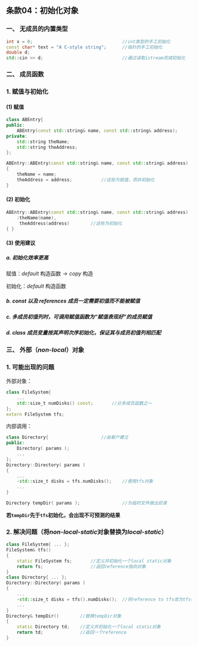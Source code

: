 ## 条款04：初始化对象

### 一、 无成员的内置类型

```C++
int x = 0;									//int类型的手工初始化
const char* text = "A C-style string";		//指针的手工初始化
double d;
std::cin >> d;								//通过读取istream完成初始化
```



### 二、 成员函数

### 1. 赋值与初始化

#### (1) 赋值

```C++
class ABEntry{
public:
    ABEntry(const std::string& name, const std::string& address);
private:
    std::string theName;
    std::string theAddress;
};

ABEntry::ABEntry(const std::string& name, const std::string& address)
{
	theName = name;
    theAddress = address;			//这些为赋值，而非初始化
}
```



#### (2) 初始化

```C++
ABEntry::ABEntry(const std::string& name, const std::string& address)
    :theName(name),
	 theAddress(address)		//这些为初始化
{ }
```



#### (3) 使用建议

##### a. 初始化效率更高

赋值：$default$ 构造函数$→copy$ 构造

初始化：$default$ 构造函数

##### b. $const$ 以及 $references$ 成员一定需要初值而不能被赋值

##### c. 多成员初值列时，可调用赋值函数为“赋值表现好”的成员赋值

##### d.  $class$ 成员变量按其声明次序初始化，保证其与成员初值列相匹配



### 三、 外部（$non$-$local$）对象

### 1. 可能出现的问题

外部对象：

```C++
class FileSystem{
    ...
    std::size_t numDisks() const;		//众多成员函数之一
};
extern FileSystem tfs;
```

内部调用：

```C++
class Directory{					//由客户建立
public:
    Directory( params );
    ...
};
Directory::Directory( params )
{
    ...
    ·std::size_t disks = tfs.numDisks();	//使用tfs对象
    ...
}

Directory tempDir( params );				//为临时文件做出目录
```

**若`tempDir`先于`tfs`初始化，会出现不可预测的结果**



### 2. 解决问题（将$non$-$local$-$static$对象替换为$local$-$static$）

```C++
class FileSystem{ ... };
FileSystem& tfs()
{
    static FileSystem fs;		//定义并初始化一个local static对象
    return fs;					//返回reference指向对象
}
class Directory{ ... };
Directory::Directory( params )
{
    ...
    ·std::size_t disks = tfs().numDisks();	//将reference to tfs改为tfs()
    ...
}
Directory& tempDir()		//替换tempDir对象
{
    static Directory td;	//定义并初始化一个local static对象
    return td;				//返回一个reference
}
```

